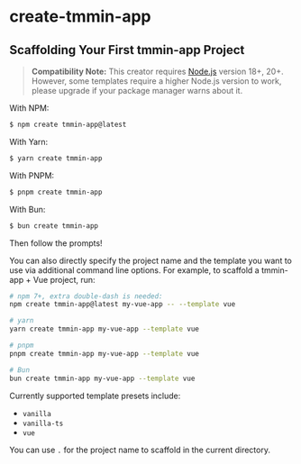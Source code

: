 # create-tmmin-app

## Scaffolding Your First tmmin-app Project

> **Compatibility Note:**
> This creator requires [Node.js](https://nodejs.org/en/) version 18+, 20+. However, some templates require a higher Node.js version to work, please upgrade if your package manager warns about it.

With NPM:

```bash
$ npm create tmmin-app@latest
```

With Yarn:

```bash
$ yarn create tmmin-app
```

With PNPM:

```bash
$ pnpm create tmmin-app
```

With Bun:

```bash
$ bun create tmmin-app
```

Then follow the prompts!

You can also directly specify the project name and the template you want to use via additional command line options. For example, to scaffold a tmmin-app + Vue project, run:

```bash
# npm 7+, extra double-dash is needed:
npm create tmmin-app@latest my-vue-app -- --template vue

# yarn
yarn create tmmin-app my-vue-app --template vue

# pnpm
pnpm create tmmin-app my-vue-app --template vue

# Bun
bun create tmmin-app my-vue-app --template vue
```

Currently supported template presets include:

- `vanilla`
- `vanilla-ts`
- `vue`

You can use `.` for the project name to scaffold in the current directory.
